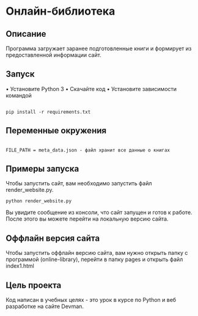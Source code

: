 # Онлайн-библиотека 


## Описание

Программа загружает заранее подготовленные книги и формирует из предоставленной информации сайт.

## Запуск

• Установите Python 3
• Скачайте код
• Установите зависимости командой 

```

pip install -r requirements.txt

```

## Переменные окружения 

```

FILE_PATH = meta_data.json - файл хранит все данные о книгах

```

## Примеры запуска

Чтобы запустить сайт, вам необходимо запустить файл render_website.py.

```
python render_website.py

```

Вы увидите сообщение из консоли, что сайт запущен и готов к работе. После этого вы можете перейти на локальную версию сайта.


## Оффлайн версия сайта

Чтобы запустить оффлайн версию сайта, вам нужно открыть папку с программой (online-library), перейти в папку pages и открыть файл index1.html

## Цель проекта

Код написан в учебных целях - это урок в курсе по Python и веб разработке на сайте Devman.